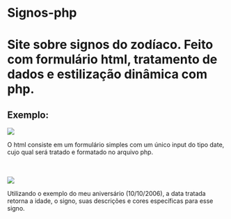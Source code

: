 # Signos-php
<h1>Site sobre signos do zodíaco. Feito com formulário html, tratamento de dados e estilização dinâmica com php.</h1>
<h2>Exemplo:</h2>
<img src="https://github.com/MrSampaio/Signos-php/assets/118141328/dba3845e-3799-4598-bf28-c69b27ebbe45">
<br>
<p>O html consiste em um formulário simples com um único input do tipo date, cujo qual será tratado e formatado no arquivo php.</p>
<br>
<br>

<img src="https://github.com/MrSampaio/Signos-php/assets/118141328/364e9072-5095-405a-9a97-a60d34082b2b">
<br>
<p>Utilizando o exemplo do meu aniversário (10/10/2006), a data tratada retorna a idade, o signo, suas descrições e cores específicas para esse signo.</p>
